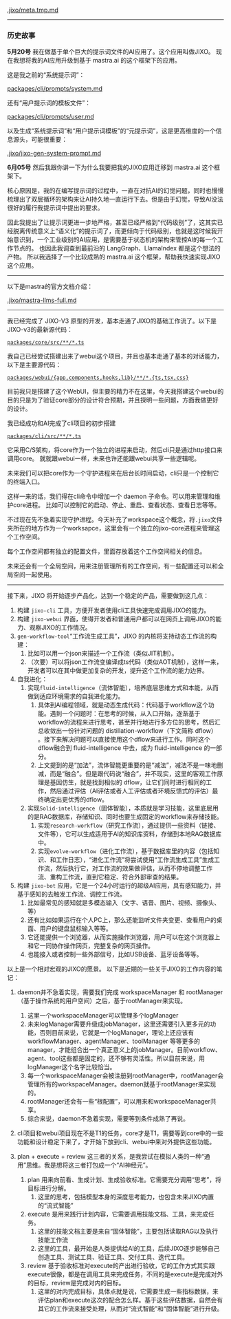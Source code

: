 [.jixo/meta.tmp.md](@Inject)

---

### 历史故事

**5月20号**
我在做基于单个巨大的提示词文件的AI应用了。这个应用叫做JIXO。
现在我想将我的AI应用升级到基于 mastra.ai 的这个框架下的应用。

这是我之前的“系统提示词”：

[packages/cli/prompts/system.md](@File)

还有“用户提示词的模板文件”：

[packages/cli/prompts/user.md](@File)

以及生成“系统提示词”和“用户提示词模板”的“元提示词”，这是更高维度的一个信息源头，可能很重要：

[.jixo/jixo-gen-system-prompt.md](@File)

**6月05号**
然后我跟你讲一下为什么我要把我的JIXO应用迁移到 mastra.ai 这个框架下。

核心原因是，我的在编写提示词的过程中，一直在对抗AI的幻觉问题，同时也慢慢梳理出了双层循环的架构来让AI持久地一直运行下去。但是由于幻觉，导致AI没法很好的履行我提示词中提出的要求。

因此我提出了让提示词更进一步地严格，甚至已经严格到“代码级别”了，这其实已经脱离传统意义上“语义化”的提示词了，而更倾向于代码级别，也就是这时候我开始意识到，一个工业级别的AI应用，是需要基于状态机的架构来管控AI的每一个工作节点的。
也因此我调查到最前沿的 LangGraph、LlamaIndex 都是这个想法的产物。
所以我选择了一个比较成熟的 mastra.ai 这个框架，帮助我快速实现JIXO这个应用。

---

以下是mastra的官方文档介绍：

[.jixo/mastra-llms-full.md](@FILE)

---

我已经完成了 JIXO-V3 原型的开发，基本走通了JIXO的基础工作流了。以下是JIXO-v3的最新源代码：

[`packages/core/src/**/*.ts`](@File)

我自己已经尝试搭建出来了webui这个项目，并且也基本走通了基本的对话能力，以下是主要源代码：

[`packages/webui/{app,components,hooks,lib}/**/*.{ts,tsx,css}`](@File)

目前我只是搭建了这个WebUI，但主要的精力不在这里，今天我搭建这个webui的目的只是为了验证core部分的设计符合预期，并且探明一些问题，方面我做更好的设计。

我已经成功和AI完成了cli项目的初步搭建

[`packages/cli/src/**/*.ts`](@File)

它采用C/S架构，将core作为一个独立的进程来启动，然后cli只是通过http接口来调用core。
就就跟webui一样，未来也许还能跟webui共享一些逻辑呢。

未来我们可以把core作为一个守护进程来在后台长时间启动，cli只是一个控制它的终端入口。

这样一来的话，我们得在cli命令中增加一个 daemon 子命令。可以用来管理和维护core进程。
比如可以控制它的启动、停止、重启、查看状态、查看日志等等。

不过现在先不急着实现守护进程。今天补充了workspace这个概念，将`.jixo`文件夹所在的地方作为一个worksapce，这里会有一个独立的jixo-core进程来管理这个工作空间。

每个工作空间都有独立的配置文件，里面存放着这个工作空间相关的信息。

未来还会有一个全局空间，用来注册管理所有的工作空间，有一些配置还可以和全局空间一起使用。

---

接下来，JIXO 将开始逐步产品化，达到一个稳定的产品，需要做到这几点：

1. 构建 `jixo-cli` 工具，方便开发者使用cli工具快速完成调用JIXO的能力。
1. 构建 `jixo-webui` 界面，使得开发者和普通用户都可以在网页上调用JIXO的能力、观察JIXO的工作情况。
1. `gen-workflow-tool`“工作流生成工具”，JIXO 的内核将支持动态工作流的构建：
   1. 比如可以用一个json来描述一个工作流（类似JIT机制）。
   1. （次要）可以将json工作流变编译成ts代码（类似AOT机制），这样一来，开发者可以在其中做更加复杂的开发，提升这个工作流的能力边界。
1. 自我进化：
   1. 实现`fluid-intelligence`（流体智能），培养底层思维方式和本能，从而做到适应环境需求的自我进化能力。
      1. 具体到AI编程领域，就是动态生成代码：代码基于workflow这个功能。遇到一个问题时：在思考的时候，从入口开始，逐渐基于workflow的流程来进行思考，甚至并行地进行多方位的思考，然后汇总收敛出一份针对问题的 distillation-workflow（下文简称 dflow） 。接下来解决问题可以直接使用这个dflow来进行工作。同时这个dflow融合到 fluid-intelligence 中去，成为 fluid-intelligence 的一部分。
      1. 上文提到的是“加法”，流体智能更重要的是“减法”，减法不是一味地删减，而是“融合”。但是跟代码说“融合”，并不现实，这里的客观工作原理是基因仿生，就是找到相似的 dflow，让它们同时进行相同的工作，然后通过评估（AI评估或者人工评估或者环境反馈式的评估）最终确定出更优秀的dflow。
   1. 实现`Solid-intelligence`（固体智能），本质就是学习技能，这里底层用的是RAG数据库，存储知识、同时也要生成固定的workflow来存储技能。
      1. 实现`research-workflow`（研究工作流），通过提供一些资料（链接、文件等），它可以生成适用于AI的知识库资料，存储到本地RAG数据库中。
      1. 实现`evolve-workflow`（进化工作流），基于数据库里的内容（包括知识、和工作日志），“进化工作流”将尝试使用“工作流生成工具”生成工作流，然后执行它，对工作流的效果做评估，从而不停地调整工作流、重构工作流，直到它稳定、符合外部审查的结果。
1. 构建 `jixo-bot` 应用，它是一个24小时运行的超级AI应用，具有感知能力，并基于感知的去触发工作流、调控工作流。
   1. 比如最常见的感知就是多模态输入（文字、语音、图片、视频、摄像头、等）
   1. 还有比如如果运行在个人PC上，那么还能监听文件夹变更、查看用户的桌面、用户的键盘鼠标输入等等。
   1. 它还能提供一个浏览器，从而实施操作浏览器，用户可以在这个浏览器上和它一同协作操作网页，完整复杂的网页操作。
   1. 也能接入或者控制一些外部信号，比如USB设备、蓝牙设备等等。

以上是一个相对宏观的JIXO的愿景。
以下是近期的一些关于JIXO的工作内容的笔记：

1. daemon并不急着实现，需要我们完成 workspaceManager 和 rootManager（基于操作系统的用户空间）之后，基于rootManager来实现。
   1. 这里一个workspaceManager可以管理多个logManager
   1. 未来logManager需要升级成jobManager，这里还需要引入更多元的功能，否则目前来说，它就是一个logManager，理论上还应该有 workflowManager、agentManager、toolManager 等等更多的manager，才能组合出一个真正意义上的jobManager。目前workflow、agent、tool这些都是固定的，还不够有灵活性。所以目前来说，用logManager这个名字比较恰当。
   1. 每一个workspaceManager会被注册到rootManager中，rootManager会管理所有的workspaceManager。daemon就基于rootManager来实现的。
   1. rootManager还会有一些“根配置”，可以用来和workspaceManager共享。
   1. 综合来说，daemon不急着实现，需要等到条件成熟了再说。
1. cli项目和webui项目现在不是T1的任务，core才是T1，需要等到core中的一些功能和设计稳定下来了，才开始下放到cli、webui中来对外提供这些功能。

1. plan + execute + review 这三者的关系，是我尝试在模拟人类的一种“通用”思维。我是想将这三者打包成一个“AI神经元”。
   1. plan 用来向前看、生成计划、生成验收标准。它需要充分调用“思考”，将目标进行分解。
      1. 这里的思考，包括模型本身的深度思考能力，也包含未来JIXO内置的“流式智能”
   1. execute 是用来践行计划内容，它需要调用技能文档、工具，来完成任务。
      1. 这里的技能文档主要是来自“固体智能”，主要包括读取RAG以及执行技能工作流
      1. 这里的工具，最开始是人类提供给AI的工具，后续JIXO逐步能够自己创造工具、测试工具、验证工具、交付工具、迭代工具。
   1. review 基于验收标准对execute的产出进行验收，它的工作方式其实跟execute很像，都是在调用工具来完成任务，不同的是execute是完成对外的目标，review是完成对内的目标。
      1. 这里的对内完成目标，具体点就是说，它需要生成一些指标数据，来评估plan和execute这次的配合怎么样。基于这些评估数据，自然会有其它的工作流来接受处理，从而对“流式智能”和“固体智能”进行升级。
